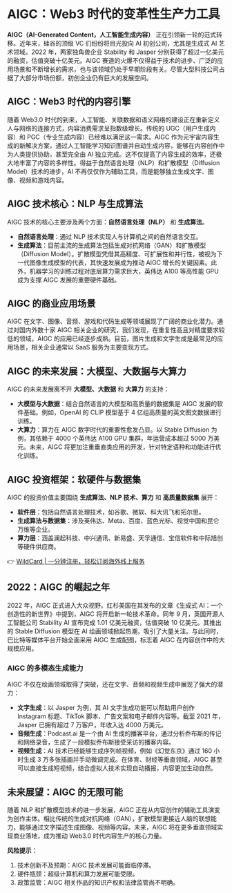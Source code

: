 # AIGC：Web3 时代的变革性生产力工具

**AIGC（AI-Generated Content，人工智能生成内容）** 正在引领新一轮的范式转移。近年来，硅谷的顶级 VC 们纷纷将目光投向 AI 初创公司，尤其是生成式 AI 艺术领域。2022 年，两家独角兽企业 Stability 和 Jasper 分别获得了超过一亿美元的融资，估值突破十亿美元。AIGC 赛道的火爆不仅得益于技术的进步、广泛的应用场景和不断增长的需求，也与该领域仍处于早期阶段有关。尽管大型科技公司占据了大部分市场份额，初创企业仍有巨大的发展空间。

## AIGC：Web3 时代的内容引擎

随着 Web3.0 时代的到来，人工智能、关联数据和语义网络的建设正在重新定义人与网络的连接方式，内容消费需求呈指数级增长。传统的 UGC（用户生成内容）和 PGC（专业生成内容）已经难以满足这一需求。AIGC 作为元宇宙内容生成的新解决方案，通过人工智能学习知识图谱并自动生成内容，能够在内容创作中为人类提供协助，甚至完全由 AI 独立完成。这不仅提高了内容生成的效率，还极大地丰富了内容的多样性。得益于自然语言处理（NLP）和扩散模型（Diffusion Model）技术的进步，AI 不再仅仅作为辅助工具，而是能够独立生成文字、图像、视频和游戏内容。

## AIGC 技术核心：NLP 与生成算法

AIGC 技术的核心主要涉及两个方面：**自然语言处理（NLP）** 和 **生成算法**。  
- **自然语言处理**：通过 NLP 技术实现人与计算机之间的自然语言交互。  
- **生成算法**：目前主流的生成算法包括生成对抗网络（GAN）和扩散模型（Diffusion Model）。扩散模型凭借其高精度、可扩展性和并行性，被视为下一代图像生成模型的代表，其快速发展成为推动 AIGC 增长的关键因素。此外，机器学习的训练过程对底层算力需求巨大，英伟达 A100 等高性能 GPU 成为支撑 AIGC 发展的重要硬件基础。

## AIGC 的商业应用场景

AIGC 在文字、图像、音频、游戏和代码生成等领域展现了广阔的商业化潜力。通过对国内外数十家 AIGC 相关企业的研究，我们发现，在重复性高且对精度要求较低的领域，AIGC 的应用已经逐步成熟。目前，图片生成和文字生成是最常见的应用场景，相关企业通常以 SaaS 服务为主要变现方式。

## AIGC 的未来发展：大模型、大数据与大算力

AIGC 的未来发展离不开 **大模型、大数据** 和 **大算力** 的支持：  
- **大模型与大数据**：结合自然语言的大模型和高质量的数据集是 AIGC 发展的软件基础。例如，OpenAI 的 CLIP 模型基于 4 亿组高质量的英文图文数据进行训练。  
- **大算力**：算力在 AIGC 数字时代的重要性愈发凸显。以 Stable Diffusion 为例，其依赖于 4000 个英伟达 A100 GPU 集群，年运营成本超过 5000 万美元。未来，AIGC 将更加注重垂直类应用的开发，针对特定语种和功能进行优化训练。

## AIGC 投资框架：软硬件与数据集

AIGC 的投资价值主要围绕 **生成算法、NLP 技术、算力** 和 **高质量数据集** 展开：  
- **软件层**：包括自然语言处理技术，如谷歌、微软、科大讯飞和拓尔思。  
- **生成算法与数据集**：涉及英伟达、Meta、百度、蓝色光标、视觉中国和昆仑万维等企业。  
- **算力层**：涵盖澜起科技、中兴通讯、新易盛、天孚通信、宝信软件和中际旭创等硬件供应商。

👉 [WildCard | 一分钟注册，轻松订阅海外线上服务](https://bbtdd.com/WildCard)

## 2022：AIGC 的崛起之年

2022 年，AIGC 正式进入大众视野。红杉美国在其发布的文章《生成式 AI：一个创造性的新世界》中提到，AIGC 将开启新一轮技术革命。同年 9 月，英国开源人工智能公司 Stability AI 宣布完成 1.01 亿美元融资，估值突破 10 亿美元。其推出的 Stable Diffusion 模型在 AI 绘画领域掀起热潮，吸引了大量关注。与此同时，巴比特等媒体平台开始全面采用 AIGC 生成配图，标志着 AIGC 在内容创作中的大规模应用。

### AIGC 的多模态生成能力

AIGC 不仅在绘画领域取得了突破，还在文字、音频和视频生成中展现了强大的潜力：  
- **文字生成**：以 Jasper 为例，其 AI 文字生成功能可以帮助用户创作 Instagram 标题、TikTok 脚本、广告文案和电子邮件内容等。截至 2021 年，Jasper 已拥有超过 7 万客户，年收入达 4000 万美元。  
- **音频生成**：Podcast.ai 是一个由 AI 生成的播客平台，通过分析乔布斯的传记和网络录音，生成了一段模拟乔布斯接受采访的播客内容。  
- **视频生成**：AI 技术已经能够生成序列帧视频，例如《幻觉东京》通过 160 小时生成 3 万多张插画并手动微调完成。在体育、财经等垂直领域，AIGC 甚至可以直接生成短视频，结合虚拟人技术实现自动播报，内容更加生动自然。

## 未来展望：AIGC 的无限可能

随着 NLP 和扩散模型技术的进一步发展，AIGC 正在从内容创作的辅助工具演变为创作主体。相比传统的生成对抗网络（GAN），扩散模型更接近人脑的联想能力，能够通过文字描述生成图像、视频等内容。未来，AIGC 将在更多垂直领域实现商业落地，成为推动 Web3.0 时代内容生产的核心力量。

**风险提示**：  
1. 技术创新不及预期：AIGC 技术发展可能面临停滞。  
2. 硬件瓶颈：超级计算机和算力发展可能受限。  
3. 政策监管：AIGC 相关作品的知识产权和法律监管尚不明确。